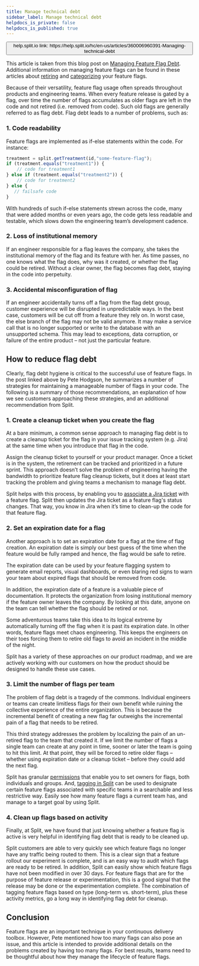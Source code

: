 ```yaml
---
title: Manage technical debt
sidebar_label: Manage technical debt
helpdocs_is_private: false
helpdocs_is_published: true
---
```


<p>
  <button style={{borderRadius:'8px', border:'1px', fontFamily:'Courier New', fontWeight:'800', textAlign:'left'}}> help.split.io link: https://help.split.io/hc/en-us/articles/360006960391-Managing-technical-debt </button>
</p>

This article is taken from this blog post on [Managing Feature Flag Debt](https://www.split.io/blog/managing-feature-flag-debt-split/). Additional information on managing feature flags can be found in these articles about [retiring](https://www.split.io/blog/managing-feature-flags-scale-retire-flags/) and [categorizing](https://www.split.io/blog/categorize-your-feature-flags/) your feature flags.

Because of their versatility, feature flag usage often spreads throughout products and engineering teams. When every feature release is gated by a flag, over time the number of flags accumulates as older flags are left in the code and not retired (i.e. removed from code). Such old flags are generally referred to as flag debt. Flag debt leads to a number of problems, such as:

### 1. Code readability

Feature flags are implemented as if-else statements within the code. For instance:

```javascript
treatment = split.getTreatment(id,"some-feature-flag");
if (treatment.equals("treatment1")) { 
    // code for treatment1 
} else if (treatment.equals("treatment2")) { 
    // code for treatment2
} else {
   // failsafe code 
} 
```

With hundreds of such if-else statements strewn across the code, many that were added months or even years ago, the code gets less readable and testable, which slows down the engineering team’s development cadence.

### 2. Loss of institutional memory

If an engineer responsible for a flag leaves the company, she takes the institutional memory of the flag and its feature with her. As time passes, no one knows what the flag does, why was it created, or whether the flag could be retired. Without a clear owner, the flag becomes flag debt, staying in the code into perpetuity.

### 3. Accidental misconfiguration of flag

If an engineer accidentally turns off a flag from the flag debt group, customer experience will be disrupted in unpredictable ways. In the best case, customers will be cut off from a feature they rely on. In worst case, the else branch of the flag may not be valid anymore. It may make a service call that is no longer supported or write to the database with an unsupported schema. This may lead to exceptions, data corruption, or failure of the entire product – not just the particular feature.

## How to reduce flag debt

Clearly, flag debt hygiene is critical to the successful use of feature flags. In the post linked above by Pete Hodgson, he summarizes a number of strategies for maintaining a manageable number of flags in your code. The following is a summary of those recommendations, an explanation of how we see customers approaching these strategies, and an additional recommendation from Split.

### 1. Create a cleanup ticket when you create the flag

At a bare minimum, a common sense approach to managing flag debt is to create a cleanup ticket for the flag in your issue tracking system (e.g. Jira) at the same time when you introduce that flag in the code.

Assign the cleanup ticket to yourself or your product manager. Once a ticket is in the system, the retirement can be tracked and prioritized in a future sprint. This approach doesn’t solve the problem of engineering having the bandwidth to prioritize feature flag cleanup tickets, but it does at least start tracking the problem and giving teams a mechanism to manage flag debt.

Split helps with this process, by enabling you to [associate a Jira ticket](https://docs.split.io/docs/jira) with a feature flag. Split then updates the Jira ticket as a feature flag's status changes. That way, you know in Jira when it’s time to clean-up the code for that feature flag.

### 2. Set an expiration date for a flag

Another approach is to set an expiration date for a flag at the time of flag creation. An expiration date is simply our best guess of the time when the feature would be fully ramped and hence, the flag would be safe to retire.

The expiration date can be used by your feature flagging system to generate email reports, visual dashboards, or even blaring red signs to warn your team about expired flags that should be removed from code.

In addition, the expiration date of a feature is a valuable piece of documentation. It protects the organization from losing institutional memory if the feature owner leaves the company. By looking at this date, anyone on the team can tell whether the flag should be retired or not.

Some adventurous teams take this idea to its logical extreme by automatically turning off the flag when it is past its expiration date. In other words, feature flags meet chaos engineering. This keeps the engineers on their toes forcing them to retire old flags to avoid an incident in the middle of the night.

Split has a variety of these approaches on our product roadmap, and we are actively working with our customers on how the product should be designed to handle these use cases.

### 3. Limit the number of flags per team

The problem of flag debt is a tragedy of the commons. Individual engineers or teams can create limitless flags for their own benefit while ruining the collective experience of the entire organization. This is because the incremental benefit of creating a new flag far outweighs the incremental pain of a flag that needs to be retired.

This third strategy addresses the problem by localizing the pain of an un-retired flag to the team that created it. If we limit the number of flags a single team can create at any point in time, sooner or later the team is going to hit this limit. At that point, they will be forced to retire older flags – whether using expiration date or a cleanup ticket – before they could add the next flag.

Split has granular [permissions](https://docs.split.io/docs/permissions) that enable you to set owners for flags, both individuals and groups. And, [tagging in Split](https://docs.split.io/docs/tags) can be used to designate certain feature flags associated with specific teams in a searchable and less restrictive way. Easily see how many feature flags a current team has, and manage to a target goal by using Split.

### 4. Clean up flags based on activity

Finally, at Split, we have found that just knowing whether a feature flag is active is very helpful in identifying flag debt that is ready to be cleaned up.

Split customers are able to very quickly see which feature flags no longer have any traffic being routed to them. This is a clear sign that a feature rollout our experiment is complete, and is an easy way to audit which flags are ready to be retired. In addition, Split can easily show which feature flags have not been modified in over 30 days. For feature flags that are for the purpose of feature release or experimentation, this is a good signal that the release may be done or the experimentation complete. The combination of tagging feature flags based on type (long-term vs. short-term), plus these activity metrics, go a long way in identifying flag debt for cleanup.

##  Conclusion

Feature flags are an important technique in your continuous delivery toolbox. However, Pete mentioned how too many flags can also pose an issue, and this article is intended to provide additional details on the problems created by having too many flags. For best results, teams need to be thoughtful about how they manage the lifecycle of feature flags.